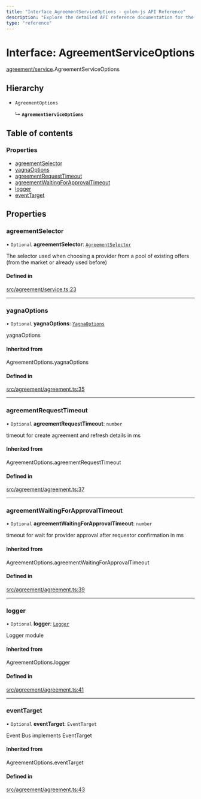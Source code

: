 ```yaml
---
title: "Interface AgreementServiceOptions - golem-js API Reference"
description: "Explore the detailed API reference documentation for the Interface AgreementServiceOptions within the golem-js SDK for the Golem Network."
type: "reference"
---
```

# Interface: AgreementServiceOptions

[agreement/service](../modules/agreement_service).AgreementServiceOptions

## Hierarchy

- `AgreementOptions`

  ↳ **`AgreementServiceOptions`**

## Table of contents

### Properties

- [agreementSelector](agreement_service.AgreementServiceOptions#agreementselector)
- [yagnaOptions](agreement_service.AgreementServiceOptions#yagnaoptions)
- [agreementRequestTimeout](agreement_service.AgreementServiceOptions#agreementrequesttimeout)
- [agreementWaitingForApprovalTimeout](agreement_service.AgreementServiceOptions#agreementwaitingforapprovaltimeout)
- [logger](agreement_service.AgreementServiceOptions#logger)
- [eventTarget](agreement_service.AgreementServiceOptions#eventtarget)

## Properties

### agreementSelector

• `Optional` **agreementSelector**: [`AgreementSelector`](../modules/agreement_service#agreementselector)

The selector used when choosing a provider from a pool of existing offers (from the market or already used before)

#### Defined in

[src/agreement/service.ts:23](https://github.com/golemfactory/golem-js/blob/effec9a/src/agreement/service.ts#L23)

___

### yagnaOptions

• `Optional` **yagnaOptions**: [`YagnaOptions`](../modules/executor_executor#yagnaoptions)

yagnaOptions

#### Inherited from

AgreementOptions.yagnaOptions

#### Defined in

[src/agreement/agreement.ts:35](https://github.com/golemfactory/golem-js/blob/effec9a/src/agreement/agreement.ts#L35)

___

### agreementRequestTimeout

• `Optional` **agreementRequestTimeout**: `number`

timeout for create agreement and refresh details in ms

#### Inherited from

AgreementOptions.agreementRequestTimeout

#### Defined in

[src/agreement/agreement.ts:37](https://github.com/golemfactory/golem-js/blob/effec9a/src/agreement/agreement.ts#L37)

___

### agreementWaitingForApprovalTimeout

• `Optional` **agreementWaitingForApprovalTimeout**: `number`

timeout for wait for provider approval after requestor confirmation in ms

#### Inherited from

AgreementOptions.agreementWaitingForApprovalTimeout

#### Defined in

[src/agreement/agreement.ts:39](https://github.com/golemfactory/golem-js/blob/effec9a/src/agreement/agreement.ts#L39)

___

### logger

• `Optional` **logger**: [`Logger`](utils_logger_logger.Logger)

Logger module

#### Inherited from

AgreementOptions.logger

#### Defined in

[src/agreement/agreement.ts:41](https://github.com/golemfactory/golem-js/blob/effec9a/src/agreement/agreement.ts#L41)

___

### eventTarget

• `Optional` **eventTarget**: `EventTarget`

Event Bus implements EventTarget

#### Inherited from

AgreementOptions.eventTarget

#### Defined in

[src/agreement/agreement.ts:43](https://github.com/golemfactory/golem-js/blob/effec9a/src/agreement/agreement.ts#L43)
